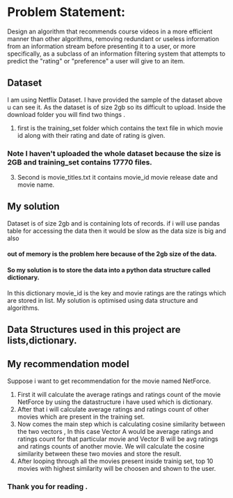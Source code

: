 # Problem Statement:
Design an algorithm that recommends course videos in a more efficient manner than other algorithms, removing redundant or useless information from an information stream before presenting it to a user, or more specifically, as a subclass of an information filtering system that attempts to predict the "rating" or "preference" a user will give to an item.

## Dataset
I am using Netflix Dataset.
I have provided the sample of the dataset above u can see it.
As the dataset is of size 2gb so its difficult to upload.
Inside the download folder you will find two things .
1) first is the training_set folder which contains the text file in which movie id along with their rating and date of rating is given.
### Note I haven't uploaded the whole dataset because the size is 2GB and training_set contains 17770 files.
3) Second is movie_titles.txt it contains movie_id movie release date and movie name.

## My solution
Dataset is of size 2gb and is containing lots of records.
if i will use pandas table for accessing the data then it would be slow as the data size is big and also
#### out of memory is the problem here because of the 2gb size of the data.
#### So my solution is to store the data into a python data structure called dictionary.
In this dictionary movie_id is the key and movie ratings are the ratings which are stored in list.
My solution is optimised using data structure and algorithms.

## Data Structures used in this project are lists,dictionary.

## My recommendation model 
Suppose i want to get recommendation for the movie named NetForce.
1) First it will calculate the average ratings and ratings count of the movie NetForce by using the datastructure i have used which is dictionary.
2) After that i will calculate average ratings and ratings count of other movies which are present in the training set.
3) Now comes the main step which is calculating cosine similarity between the two vectors ,
In this case Vector A would be average ratings and ratings count for that particular movie and Vector B will be avg ratings and ratings counts of another movie.
We will calculate the cosine similarity between these two movies and store the result.
4) After looping through all the movies present inside trainig set, top 10 movies with highest similarity will be choosen and shown to the user.

### Thank you for reading .

